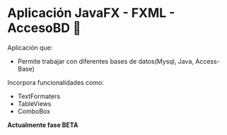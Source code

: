 # Aplicación JavaFX - FXML - AccesoBD 🚀

Aplicación que:

 * Permite trabajar con diferentes bases de datos(Mysql, Java, Access-Base)

 
 Incorpora funcionalidades como: 
 
 - TextFormaters
 - TableViews
 - ComboBox

**Actualmente fase BETA**